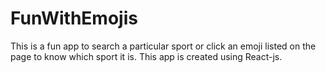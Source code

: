 # FunWithEmojis

This is a fun app to search a particular sport or click an emoji listed on the page to know which sport it is. This app is created using React-js.
